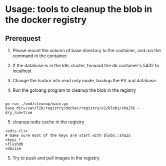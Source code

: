 
# Usage: tools to cleanup the blob in the docker registry

## Prerequest

1. Please mount the volumn of base directory to the container, and run the command in the container. 
2. If the database is in the k8s cluster, forward the db container's 5432 to localhost
3. Change the harbor into read only mode, backup the PV and database.

4. Run the goloang program to cleanup the blob in the registry
```

go run ./cmd/cleanup/main.go -base_dir=/var/lib/registry/docker/registry/v2/blobs/sha256 -dry_run=true

```

5. cleanup redis cache in the registry

```
redis-cli>
# make sure most of the keys are start with blobs::sha25
>keys *
>flushdb
>dbsize
```
5. Try to push and pull images in the registry
